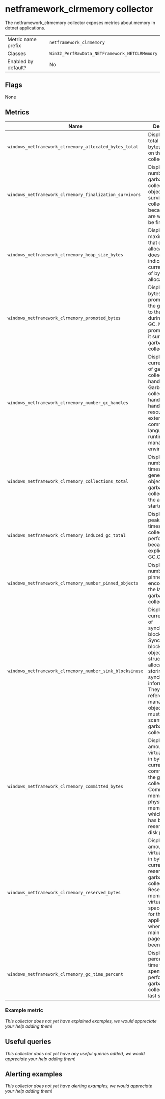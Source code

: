 # netframework_clrmemory collector

The netframework_clrmemory collector exposes metrics about memory in dotnet applications.

|||
-|-
Metric name prefix  | `netframework_clrmemory`
Classes             | `Win32_PerfRawData_NETFramework_NETCLRMemory`
Enabled by default? | No

## Flags

None

## Metrics

Name | Description | Type | Labels
-----|-------------|------|-------
`windows_netframework_clrmemory_allocated_bytes_total` | Displays the total number of bytes allocated on the garbage collection heap. | counter | `process`
`windows_netframework_clrmemory_finalization_survivors` | Displays the number of garbage-collected objects that survive a collection because they are waiting to be finalized. | gauge | `process`
`windows_netframework_clrmemory_heap_size_bytes` | Displays the maximum bytes that can be allocated; it does not indicate the current number of bytes allocated. | gauge | `process`
`windows_netframework_clrmemory_promoted_bytes` | Displays the bytes that were promoted from the generation to the next one during the last GC. Memory is promoted when it survives a garbage collection. | gauge | `process`
`windows_netframework_clrmemory_number_gc_handles` | Displays the current number of garbage collection handles in use. Garbage collection handles are handles to resources external to the common language runtime and the managed environment. | gauge | `process`
`windows_netframework_clrmemory_collections_total` | Displays the number of times the generation objects are garbage collected since the application started. | counter | `process`
`windows_netframework_clrmemory_induced_gc_total` | Displays the peak number of times garbage collection was performed because of an explicit call to GC.Collect. | counter | `process`
`windows_netframework_clrmemory_number_pinned_objects` | Displays the number of pinned objects encountered in the last garbage collection. | gauge | `process`
`windows_netframework_clrmemory_number_sink_blocksinuse` | Displays the current number of synchronization blocks in use. Synchronization blocks are per-object data structures allocated for storing synchronization information. They hold weak references to managed objects and must be scanned by the garbage collector. | gauge | `process`
`windows_netframework_clrmemory_committed_bytes` | Displays the amount of virtual memory, in bytes, currently committed by the garbage collector. Committed memory is the physical memory for which space has been reserved in the disk paging file. | gauge | `process`
`windows_netframework_clrmemory_reserved_bytes` | Displays the amount of virtual memory, in bytes, currently reserved by the garbage collector. Reserved memory is the virtual memory space reserved for the application when no disk or main memory pages have been used. | gauge | `process`
`windows_netframework_clrmemory_gc_time_percent` | Displays the percentage of time that was spent performing a garbage collection in the last sample. | gauge | `process`

### Example metric
_This collector does not yet have explained examples, we would appreciate your help adding them!_

## Useful queries
_This collector does not yet have any useful queries added, we would appreciate your help adding them!_

## Alerting examples
_This collector does not yet have alerting examples, we would appreciate your help adding them!_
